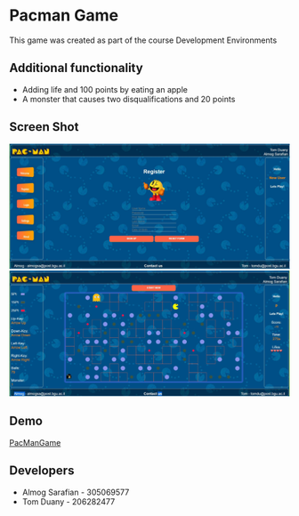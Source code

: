 # Pacman Game

This game was created as part of the course Development Environments

## Additional functionality

  * Adding life and 100 points by eating an apple
  * A monster that causes two disqualifications and 20 points

## Screen Shot
![Register](https://github.com/SISE-Web-Development-Environments/206282477_305069577/blob/master/img/reg.JPG)
![Game](https://github.com/SISE-Web-Development-Environments/206282477_305069577/blob/master/img/game.JPG)


## Demo
[PacManGame](https://sise-web-development-environments.github.io/206282477_305069577/)

## Developers

  * Almog Sarafian - 305069577
  * Tom Duany - 206282477


